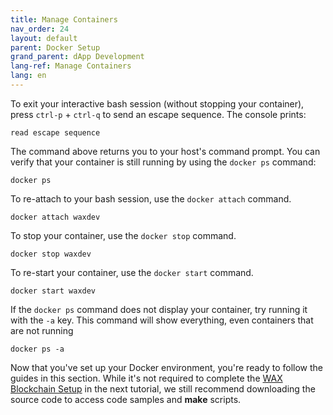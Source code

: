 ```yaml
---
title: Manage Containers
nav_order: 24
layout: default
parent: Docker Setup
grand_parent: dApp Development
lang-ref: Manage Containers
lang: en
---
```


To exit your interactive bash session (without stopping your container), press `ctrl-p` + `ctrl-q` to send an escape sequence. The console prints:

```shell
read escape sequence
```

The command above returns you to your host's command prompt. You can verify that your container is still running by using the `docker ps` command:

```shell
docker ps
```

To re-attach to your bash session, use the `docker attach` command.

```shell
docker attach waxdev
```

To stop your container, use the `docker stop` command.

```shell
docker stop waxdev
```

To re-start your container, use the `docker start` command.

```shell
docker start waxdev
```

If the `docker ps` command does not display your container, try running it with the `-a` key. This command will show everything, even containers that are not running

```shell
docker ps -a
```

Now that you've set up your Docker environment, you're ready to follow the guides in this section. While it's not required to complete the [WAX Blockchain Setup](/docs/dapp-development/wax-blockchain-setup) in the next tutorial, we still recommend downloading the source code to access code samples and **make** scripts.




